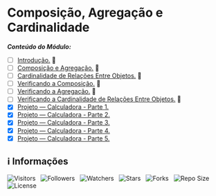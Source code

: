 <!-- Título -->
# Composição, Agregação e Cardinalidade

***Conteúdo do Módulo:***

* [ ] [Introdução.](https://github.com/Devsgeeknerd/cla-int-com-agr-car-log-ori-obj-com-bas) &#128679;
* [ ] [Composição e Agregação.](https://github.com/Devsgeeknerd/cla-com-agr-com-agr-car-log-ori-obj-com-bas) &#128679;
* [ ] [Cardinalidade de Relações Entre Objetos.](https://github.com/Devsgeeknerd/cla-car-rel-ent-obj-com-agr-car-log-ori-obj-com-bas) &#128679;
* [ ] [Verificando a Composição.](https://github.com/Devsgeeknerd/cla-ver-com-com-agr-car-log-ori-obj-com-bas) &#128679;
* [ ] [Verificando a Agregação.](https://github.com/Devsgeeknerd/cla-ver-agr-com-agr-car-log-ori-obj-com-bas) &#128679;
* [ ] [Verificando a Cardinalidade de Relações Entre Objetos.](https://github.com/Devsgeeknerd/cla-ver-car-rel-ent-obj-com-agr-car-log-ori-obj-com-bas) &#128679;
* [x] [Projeto — Calculadora - Parte 1.](https://github.com/Devsgeeknerd/pro-cal-par-1-com-agr-car-log-ori-obj-com-bas)
* [x] [Projeto — Calculadora - Parte 2.](https://github.com/Devsgeeknerd/pro-cal-par-2-com-agr-car-log-ori-obj-com-bas)
* [x] [Projeto — Calculadora - Parte 3.](https://github.com/Devsgeeknerd/pro-cal-par-3-com-agr-car-log-ori-obj-com-bas)
* [x] [Projeto — Calculadora - Parte 4.](https://github.com/Devsgeeknerd/pro-cal-par-4-com-agr-car-log-ori-obj-com-bas)
* [x] [Projeto — Calculadora - Parte 5.](https://github.com/Devsgeeknerd/pro-cal-par-5-com-agr-car-log-ori-obj-com-bas)

<!-- Informações -->
## &#8505; Informações

![Visitors](https://api.visitorbadge.io/api/visitors?path=Devsgeeknerd%2Fmod-com-agr-car-log-ori-obj-com-bas&label=Visitantes&labelColor=%23700070&labelStyle=none&countColor=%23000fff&style=plastic&color=%23ffffff "Total de Visitantes")
&nbsp;
![Followers](https://img.shields.io/github/followers/Devsgeeknerd?style=p&label=Seguidores&labelColor=800080&color=000fff "Total de Seguidores")
&nbsp;
![Watchers](https://img.shields.io/github/watchers/Devsgeeknerd/mod-com-agr-car-log-ori-obj-com-bas?style=p&label=Observadores&labelColor=800080&color=000fff "Total de Observadores")
&nbsp;
![Stars](https://img.shields.io/github/stars/Devsgeeknerd/mod-com-agr-car-log-ori-obj-com-bas?style=p&label=Estrelas&labelColor=800080&color=000fff "Total de Estrelas")
&nbsp;
![Forks](https://img.shields.io/github/forks/Devsgeeknerd/mod-com-agr-car-log-ori-obj-com-bas?style=p&label=Bifurcações&labelColor=800080&color=000fff "Total de Bifurcações")
&nbsp;
![Repo Size](https://img.shields.io/github/repo-size/Devsgeeknerd/mod-com-agr-car-log-ori-obj-com-bas?style=p&label=Tamanho&labelColor=800080&color=000fff "Tamanho do Repositório")
&nbsp;
![License](https://img.shields.io/github/license/Devsgeeknerd/mod-com-agr-car-log-ori-obj-com-bas?style=p&label=Licença&labelColor=800080&color=000fff "Licença do Repositório")
